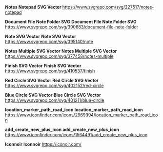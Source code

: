 **Notes Notepad SVG Vector**
https://www.svgrepo.com/svg/227517/notes-notepad

**Document File Note Folder SVG**
**Document File Note Folder SVG**
https://www.svgrepo.com/svg/390683/document-file-note-folder

**Note SVG Vector**
**Note SVG Vector**
https://www.svgrepo.com/svg/395140/note

**Notes Multiple SVG Vector**
**Notes Multiple SVG Vector**
https://www.svgrepo.com/svg/377458/notes-multiple

**Finish SVG Vector**
**Finish SVG Vector**
https://www.svgrepo.com/svg/410537/finish

**Red Circle SVG Vector**
**Red Circle SVG Vector**
https://www.svgrepo.com/svg/402152/red-circle

**Blue Circle SVG Vector**
**Blue Circle SVG Vector**
https://www.svgrepo.com/svg/401211/blue-circle

**location_marker_path_road_icon**
**location_marker_path_road_icon**
https://www.iconfinder.com/icons/2969394/location_marker_path_road_icon

**add_create_new_plus_icon**
**add_create_new_plus_icon**
https://www.iconfinder.com/icons/1564491/add_create_new_plus_icon

**Iconnoir**
**Iconnoir**
https://iconoir.com/